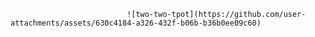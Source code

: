 
                              ![two-two-tpot](https://github.com/user-attachments/assets/630c4184-a326-432f-b06b-b36b0ee09c60)
